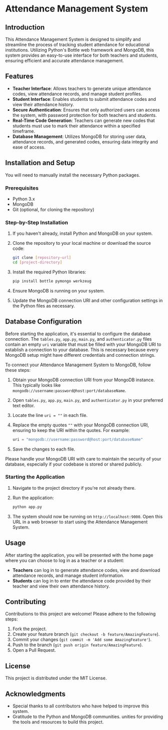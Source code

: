 # Attendance Management System

## Introduction

This Attendance Management System is designed to simplify and streamline the process of tracking student attendance for educational institutions. Utilizing Python's Bottle web framework and MongoDB, this system provides an easy-to-use interface for both teachers and students, ensuring efficient and accurate attendance management.

## Features

- **Teacher Interface**: Allows teachers to generate unique attendance codes, view attendance records, and manage student profiles.
- **Student Interface**: Enables students to submit attendance codes and view their attendance history.
- **Secure Authentication**: Ensures that only authorized users can access the system, with password protection for both teachers and students.
- **Real-Time Code Generation**: Teachers can generate new codes that students must use to mark their attendance within a specified timeframe.
- **Database Management**: Utilizes MongoDB for storing user data, attendance records, and generated codes, ensuring data integrity and ease of access.

## Installation and Setup

You will need to manually install the necessary Python packages.

### Prerequisites

- Python 3.x
- MongoDB
- Git (optional, for cloning the repository)

### Step-by-Step Installation

1. If you haven't already, install Python and MongoDB on your system.
2. Clone the repository to your local machine or download the source code:

   ```bash
   git clone [repository-url]
   cd [project-directory]
   ```

3. Install the required Python libraries:

   ```bash
   pip install bottle pymongo werkzeug
   ```

4. Ensure MongoDB is running on your system.
5. Update the MongoDB connection URI and other configuration settings in the Python files as necessary.

## Database Configuration

Before starting the application, it's essential to configure the database connection. The `tables.py`, `app.py`, `main.py`, and `authenticator.py` files contain an empty `uri` variable that must be filled with your MongoDB URI to establish a connection to your database. This is necessary because every MongoDB setup might have different credentials and connection strings. 

To connect your Attendance Management System to MongoDB, follow these steps:

1. Obtain your MongoDB connection URI from your MongoDB instance. This typically looks like `mongodb://username:password@host:port/databaseName`.

2. Open `tables.py`, `app.py`, `main.py`, and `authenticator.py` in your preferred text editor.

3. Locate the line `uri = ""` in each file.

4. Replace the empty quotes `""` with your MongoDB connection URI, ensuring to keep the URI within the quotes. For example:

   ```python
   uri = "mongodb://username:password@host:port/databaseName"
   ```

5. Save the changes to each file.

Please handle your MongoDB URI with care to maintain the security of your database, especially if your codebase is stored or shared publicly.

### Starting the Application

1. Navigate to the project directory if you're not already there.
2. Run the application:

   ```bash
   python app.py
   ```

3. The system should now be running on `http://localhost:9000`. Open this URL in a web browser to start using the Attendance Management System.

## Usage

After starting the application, you will be presented with the home page where you can choose to log in as a teacher or a student:

- **Teachers** can log in to generate attendance codes, view and download attendance records, and manage student information.
- **Students** can log in to enter the attendance code provided by their teacher and view their own attendance history.

## Contributing

Contributions to this project are welcome! Please adhere to the following steps:

1. Fork the project.
2. Create your feature branch (`git checkout -b feature/AmazingFeature`).
3. Commit your changes (`git commit -m 'Add some AmazingFeature'`).
4. Push to the branch (`git push origin feature/AmazingFeature`).
5. Open a Pull Request.

## License

This project is distributed under the MIT License.

## Acknowledgments

- Special thanks to all contributors who have helped to improve this system.
- Gratitude to the Python and MongoDB communities.
unities for providing the tools and resources to build this project.
